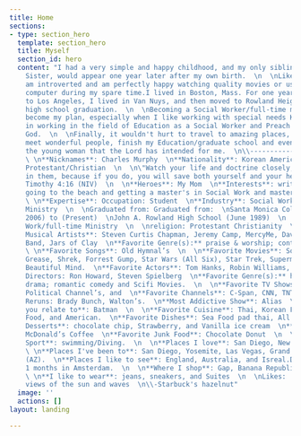 ```yaml
---
title: Home
sections:
- type: section_hero
  template: section_hero
  title: Myself
  section_id: hero
  content: "I had a very simple and happy childhood, and my only sibling, my younger
    Sister, would appear one year later after my own birth.  \n  \nLike my dad, I
    am introverted and am perfectly happy watching quality movies or using a personal
    computer during my spare time.I lived in Boston, Mass. For one year before I came
    to Los Angeles, I lived in Van Nuys, and then moved to Rowland Heights since my
    high school graduation.  \n  \nBecoming a Social Worker/full-time ministry has
    become my plan, especially when I like working with special needs Kids. I planned
    in working in the field of Education as a Social Worker and Preach the Word of
    God.  \n  \nFinally, it wouldn't hurt to travel to amazing places, continue to
    meet wonderful people, finish my Education/graduate school and eventually meet
    the young woman that the Lord has intended for me.  \n\\-------------------------------------------------------------------
    \ \n**Nicknames**: Charles Murphy  \n**Nationality**: Korean American  \n**Religion**:
    Protestant/Christian  \n  \n\"Watch your life and doctrine closely, Persevere
    in them, because if you do, you will save both yourself and your hearers.\" 2
    Timothy 4:16 (NIV)  \n  \n**Heroes**: My Mom  \n**Interests**: writings, swimming,
    going to the beach and getting a master's in Social Work and master’s of Divinity.
    \ \n**Expertise**: Occupation: Student  \n**Industry**: Social Work/Full-Time
    Ministry  \n  \nGraduated from: Graduated from:  \nSanta Monica College (June
    2006) to (Present)  \nJohn A. Rowland High School (June 1989)  \n  \nmajor: Social
    Work/full-time Ministry  \n  \nreligion: Protestant Christianity  \n  \n**Favorite
    Musical Artists**: Steven Curtis Chapman, Jeremy Camp, MercyMe, David Crowder
    Band, Jars of Clay  \n**Favorite Genre(s):** praise & worship; contemporary Christian
    \ \n**Favorite Songs**: Old Hymnal’s  \n  \n**Favorite Movies**: Sound of Music,
    Grease, Shrek, Forrest Gump, Star Wars (All Six), Star Trek, Superman (All Three),
    Beautiful Mind.  \n**Favorite Actors**: Tom Hanks, Robin Williams, Julia RobertsFavorite
    Directors: Ron Howard, Steven Spielberg  \n**Favorite Genre(s):** historical/cultural
    drama; romantic comedy and Scifi Movies.  \n  \n**Favorite TV Shows**: Alias,
    Political Channel’s, and  \n**Favorite Channels**: C-Span, CNN, TNT, Channel 7.Favorite
    Reruns: Brady Bunch, Walton’s.  \n**Most Addictive Show**: Alias  \n**Characters
    you relate to**: Batman  \n  \n**Favorite Cuisine**: Thai, Korean Food, Japanese
    Food, and American.  \n**Favorite Dishes**: Sea Food pad thai, All dishes.  \n**Favorite
    Desserts**: chocolate chip, Strawberry, and Vanilla ice cream  \n**Favorite \"Drink**\":
    McDonald’s Coffee  \n**Favorite Junk Food**: Chocolate Donut  \n  \n**Favorite
    Sport**: swimming/Diving.  \n  \n**Places I love**: San Diego, New York, and Boston
    \ \n**Places I've been to**: San Diego, Yosemite, Las Vegas, Grand Canyon, Flagstaff
    (AZ).  \n**Places I like to see**: England, Australia, and Isreal.Dream Vacation:
    1 months in Amsterdam.  \n  \n**Where I shop**: Gap, Banana Republic, Macy's.
    \ \n**I like to wear**: jeans, sneakers, and Suites  \n  \nLikes:  \n  \n\\-fantastic
    views of the sun and waves  \n\\-Starbuck's hazelnut"
  image: ''
  actions: []
layout: landing

---
```


